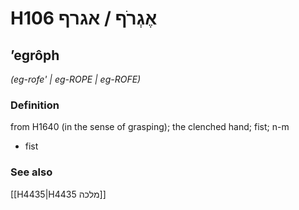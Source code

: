 # H106 אֶגְרֹף / אגרף

## ʼegrôph

_(eg-rofe' | eɡ-ROPE | eɡ-ROFE)_

### Definition

from H1640 (in the sense of grasping); the clenched hand; fist; n-m

- fist

### See also

[[H4435|H4435 מלכה]]
